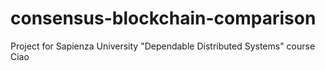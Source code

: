 # consensus-blockchain-comparison
Project for Sapienza University "Dependable Distributed Systems" course
Ciao
